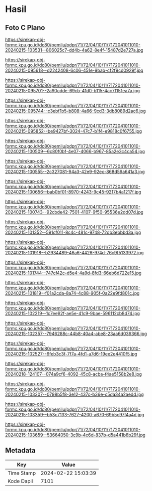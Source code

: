 # Hasil

## Foto C Plano

https://sirekap-obj-formc.kpu.go.id/dc80/pemilu/pdpr/71/72/04/10/11/7172041011010-20240215-103531--806025c7-dd4b-4a62-8e4f-15487d2e727a.jpg

https://sirekap-obj-formc.kpu.go.id/dc80/pemilu/pdpr/71/72/04/10/11/7172041011010-20240215-095618--d2242408-6c06-451e-9bab-cf2f9cd0929f.jpg

https://sirekap-obj-formc.kpu.go.id/dc80/pemilu/pdpr/71/72/04/10/11/7172041011010-20240215-095701--2a90cdde-69cb-41d0-b115-4ac7f151ea7a.jpg

https://sirekap-obj-formc.kpu.go.id/dc80/pemilu/pdpr/71/72/04/10/11/7172041011010-20240215-095744--c3ebf1b5-b808-4a66-9cd3-3db8089d2ac6.jpg

https://sirekap-obj-formc.kpu.go.id/dc80/pemilu/pdpr/71/72/04/10/11/7172041011010-20240215-095852--be9427bf-3024-47c7-b1f4-e9818c0f6755.jpg

https://sirekap-obj-formc.kpu.go.id/dc80/pemilu/pdpr/71/72/04/10/11/7172041011010-20240215-100509--6c80f0bf-4e07-4066-b967-85a2e3c4ca54.jpg

https://sirekap-obj-formc.kpu.go.id/dc80/pemilu/pdpr/71/72/04/10/11/7172041011010-20240215-100555--2c327081-94a3-42e9-92ec-868d59a641a3.jpg

https://sirekap-obj-formc.kpu.go.id/dc80/pemilu/pdpr/71/72/04/10/11/7172041011010-20240215-100656--bab0bf01-8970-4243-9c45-9217b4a1217f.jpg

https://sirekap-obj-formc.kpu.go.id/dc80/pemilu/pdpr/71/72/04/10/11/7172041011010-20240215-100743--92cbde42-7501-4107-9f50-95536e2dd07d.jpg

https://sirekap-obj-formc.kpu.go.id/dc80/pemilu/pdpr/71/72/04/10/11/7172041011010-20240215-101352--591cf011-8c4c-481c-9748-72db3ebbbd3a.jpg

https://sirekap-obj-formc.kpu.go.id/dc80/pemilu/pdpr/71/72/04/10/11/7172041011010-20240215-101918--b2934489-46a6-4426-974d-76c9f5133972.jpg

https://sirekap-obj-formc.kpu.go.id/dc80/pemilu/pdpr/71/72/04/10/11/7172041011010-20240215-101744--747cf42c-d5e4-4a9d-8fd3-66eb6d722e15.jpg

https://sirekap-obj-formc.kpu.go.id/dc80/pemilu/pdpr/71/72/04/10/11/7172041011010-20240215-101819--f01a2cda-8a74-4c88-905f-0a22e9fd801c.jpg

https://sirekap-obj-formc.kpu.go.id/dc80/pemilu/pdpr/71/72/04/10/11/7172041011010-20240215-102219--1c7ee92f-ae5e-41c9-9bae-596112cb8d74.jpg

https://sirekap-obj-formc.kpu.go.id/dc80/pemilu/pdpr/71/72/04/10/11/7172041011010-20240215-102357--7946288c-44b8-40a4-abe8-23aa6d039366.jpg

https://sirekap-obj-formc.kpu.go.id/dc80/pemilu/pdpr/71/72/04/10/11/7172041011010-20240215-102527--6feb3c3f-7f7a-4fd1-a7d6-19ee2e4410f5.jpg

https://sirekap-obj-formc.kpu.go.id/dc80/pemilu/pdpr/71/72/04/10/11/7172041011010-20240218-124107--074a9cf6-4092-45c8-acba-f4ae5158b2e8.jpg

https://sirekap-obj-formc.kpu.go.id/dc80/pemilu/pdpr/71/72/04/10/11/7172041011010-20240215-103307--0798b5f8-3e12-437c-b36e-c5da34a2aedd.jpg

https://sirekap-obj-formc.kpu.go.id/dc80/pemilu/pdpr/71/72/04/10/11/7172041011010-20240215-103359--b53c7133-7627-4200-a670-69b5c97f4a4d.jpg

https://sirekap-obj-formc.kpu.go.id/dc80/pemilu/pdpr/71/72/04/10/11/7172041011010-20240215-103659--53664050-3c9b-4c6d-837b-d5a441b6b29f.jpg


## Metadata

| Key        | Value               |
| ---------- | ------------------- |
| Time Stamp | 2024-02-22 15:03:39 |
| Kode Dapil | 7101                |




